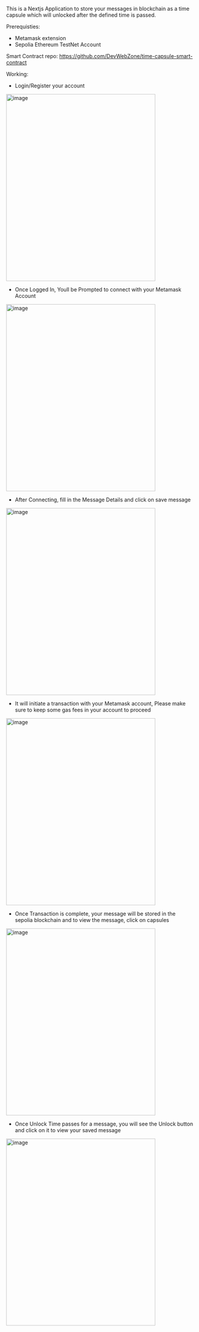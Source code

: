 This is a Nextjs Application to store your messages in blockchain as a time capsule which will unlocked after the defined time is passed.

Prerequisties:
- Metamask extension
- Sepolia Ethereum TestNet Account

Smart Contract repo: 
https://github.com/DevWebZone/time-capsule-smart-contract

Working:

- Login/Register your account

<img width="400" height="500" alt="image" src="https://github.com/user-attachments/assets/64009dfb-9641-4fc7-8d5e-27281567169d" />

- Once Logged In, Youll be Prompted to connect with your Metamask Account

<img width="400" height="500" alt="image" src="https://github.com/user-attachments/assets/baf1e5d3-4d24-4852-b2a3-c52c95852a1b" />

- After Connecting, fill in the Message Details and click on save message

<img width="400" height="500" alt="image" src="https://github.com/user-attachments/assets/02c2e07c-1ae7-4f92-b3d2-c46a7a1ca466" />

- It will initiate a transaction with your Metamask account, Please make sure to keep some gas fees in your account to proceed

<img width="400" height="500" alt="image" src="https://github.com/user-attachments/assets/e5d4d588-f383-44f3-b383-31b8092ff502" />

- Once Transaction is complete, your message will be stored in the sepolia blockchain and to view the message, click on capsules
  
<img width="400" height="500" alt="image" src="https://github.com/user-attachments/assets/48635c00-1691-4eb0-9923-617bb0a4abcb" />

- Once Unlock Time passes for a message, you will see the Unlock button and click on it to view your saved message
  
<img width="400" height="500" alt="image" src="https://github.com/user-attachments/assets/7e966882-ca91-4b37-8cb9-6ac67d2caea5" />




